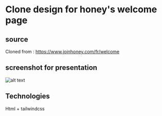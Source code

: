 # Clone design for honey's welcome page

## source
Cloned from : https://www.joinhoney.com/fr/welcome

## screenshot for presentation
![alt text](https://github.com/HamzaErrifai/clone-honey-welcome-page/tree/master/imgs/project-screenshot.png?raw=true)

## Technologies
Html + tailwindcss